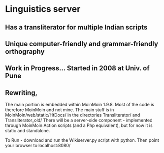 # Linguistics server

## Has a transliterator for multiple Indian scripts
## Unique computer-friendly and grammar-friendly orthography
## Work in Progress... Started in 2008 at Univ. of Pune 
## Rewriting,
 The main portion is embedded within MoinMoin 1.9.8. Most of the code is therefore MoinMoin and not mine. The main stuff is in MoinMoin/web/static/HtDocs/
in the directories Transliterator/ and Transliterator_old/ 
There will be a server-side component - implemented through MoinMoin Action scripts (and a Php equivalent), but for now it is static and standalone. 

To Run - download and run the Wikiserver.py script with python. Then point your browser to localhost:8080/

